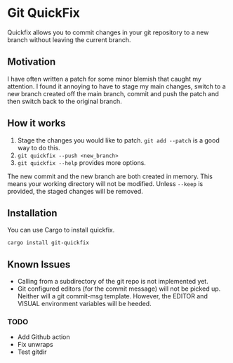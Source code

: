 # Git QuickFix

Quickfix allows you to commit changes in your git repository to a new branch
without leaving the current branch.

## Motivation

I have often written a patch for some minor blemish that caught my attention. I
found it annoying to have to stage my main changes, switch to a new branch
created off the main branch, commit and push the patch and then switch back to
the original branch.

## How it works

1. Stage the changes you would like to patch. `git add --patch` is a good way to
   do this.
2. `git quickfix --push <new_branch>`
3. `git quickfix --help` provides more options.

The new commit and the new branch are both created in memory. This means your
working directory will not be modified. Unless `--keep` is provided, the staged
changes will be removed.

## Installation

You can use Cargo to install quickfix.

```shell
cargo install git-quickfix
```

## Known Issues

- Calling from a subdirectory of the git repo is not implemented yet.
- Git configured editors (for the commit message) will not be picked up. Neither
  will a git commit-msg template. However, the EDITOR and VISUAL environment
  variables will be heeded.

### TODO

- Add Github action
- Fix unwraps
- Test gitdir
